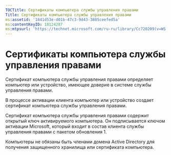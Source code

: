 ```yaml
---
TOCTitle: Сертификаты компьютера службы управления правами
Title: Сертификаты компьютера службы управления правами
ms:assetid: '1841d53e-d01b-47c3-9d43-3805ceefed5a'
ms:contentKeyID: 18124287
ms:mtpsurl: 'https://technet.microsoft.com/ru-ru/library/Cc720209(v=WS.10)'
---
```


Сертификаты компьютера службы управления правами
================================================

Сертификат компьютера службы управления правами определяет компьютер или устройство, имеющее доверие в системе службы управления правами.

В процессе активации клиента компьютер или устройство создает сертификат компьютера службы управления правами.

Сертификат компьютера службы управления правами содержит открытый ключ активируемого компьютера. Он подписывается ключом активации Microsoft, который входит в состав клиента службы управления правами с пакетом обновления 1.

Компьютеры не обязаны быть членами домена Active Directory для получения защищенного хранилища или сертификата компьютера.

